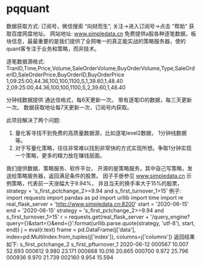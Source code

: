 # pqquant
数据获取方式:
订阅号，微信搜索  “向财而生”, 关注->进入订阅号->点击 "帮助"  获取百度网盘地址。
网站地址: www.simpledata.cn
免费提供a股各种逐笔数据，板块信息，最最重要的是我们提供了全网唯一的真正能实战的策略服务器，使的quant客专注于业务和策略，而非技术。

逐笔数据源格式:
TranID,Time,Price,Volume,SaleOrderVolume,BuyOrderVolume,Type,SaleOrderID,SaleOrderPrice,BuyOrderID,BuyOrderPrice
1,09:25:00,44.36,100,100,1100,S,1,39.60,1,48.40
2,09:25:00,44.36,100,100,1100,S,2,39.60,1,48.40

分钟线数据提供 通达信格式，每6天更新一次。
带有逐笔ID的数据，每三天更新一次。
数据获取地址每7天更新一次，订阅号内获取。

此项目解决了两个问题:
1. 量化客寻找不到免费的高质量数据源，比如逐笔level2数据， 1分钟线数据等。
2. 对于写量化策略，往往非常难以找到非常快的方式实现所想。争取1分钟实现一个策略，更多的精力放在赚钱层面。


我们提供数据、策略服务、软件平台， 开源的是策略服务，其中自己写策略，发送给策略服务器，返回满足条件的股票。
因子手册参见 www.simpledata.cn
示例策略，代表前一天涨幅大于9.94%， 并且当天的换手率大于15%的股票，
strategy = 's_first_pctchange_2>=9.94 and s_first_turnover_1>15'
例子:
import requests
import pandas as pd
import urllib
import time
import re
real_flask_server = 'http://www.simpledata.cn:8200'
start = '2020-06-15'
end = '2020-06-15'
strategy = 's_first_pctchange_2>=9.94 and s_first_turnover_1>15'
r = requests.get(real_flask_server + '/query_engine?query={}&start={}&end={}'.format(urllib.parse.quote(strategy, 'utf-8'),
                                                                                             start,
                                                                                              end))
j = eval(r.text)
frame = pd.DataFrame(j['data'], index=pd.MultiIndex.from_tuples(j['index']), columns=j['columns'])
返回结果如下:
		        s_first_pctchange_2	s_first_pfturnover_1
2020-06-12  000567	10.007	52.693
            000612	9.980	23.171
            000668	10.016	20.665
            000700	9.972	25.796
            000936	9.970	21.739
            002160	9.954	15.594
